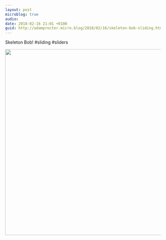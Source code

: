 ```yaml
---
layout: post
microblog: true
audio: 
date: 2018-02-16 21:01 +0100
guid: http://adamprocter.micro.blog/2018/02/16/skeleton-bob-sliding.html
---
```

Skeleton Bob! #sliding #sliders

<img src="http://discursive.adamprocter.co.uk/uploads/2018/1aeb8bdcb4.jpg" width="600" height="600" />
